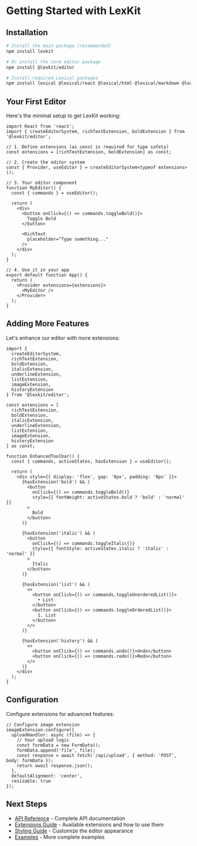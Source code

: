 # Getting Started with LexKit

## Installation

```bash
# Install the main package (recommended)
npm install lexkit

# Or install the core editor package
npm install @lexkit/editor

# Install required Lexical packages
npm install lexical @lexical/react @lexical/html @lexical/markdown @lexical/list @lexical/rich-text @lexical/selection @lexical/utils @lexical/code
```

## Your First Editor

Here's the minimal setup to get LexKit working:

```tsx
import React from 'react';
import { createEditorSystem, richTextExtension, boldExtension } from '@lexkit/editor';

// 1. Define extensions (as const is required for type safety)
const extensions = [richTextExtension, boldExtension] as const;

// 2. Create the editor system
const { Provider, useEditor } = createEditorSystem<typeof extensions>();

// 3. Your editor component
function MyEditor() {
  const { commands } = useEditor();

  return (
    <div>
      <button onClick={() => commands.toggleBold()}>
        Toggle Bold
      </button>

      <RichText
        placeholder="Type something..."
      />
    </div>
  );
}

// 4. Use it in your app
export default function App() {
  return (
    <Provider extensions={extensions}>
      <MyEditor />
    </Provider>
  );
}
```

## Adding More Features

Let's enhance our editor with more extensions:

```tsx
import {
  createEditorSystem,
  richTextExtension,
  boldExtension,
  italicExtension,
  underlineExtension,
  listExtension,
  imageExtension,
  historyExtension
} from '@lexkit/editor';

const extensions = [
  richTextExtension,
  boldExtension,
  italicExtension,
  underlineExtension,
  listExtension,
  imageExtension,
  historyExtension
] as const;

function EnhancedToolbar() {
  const { commands, activeStates, hasExtension } = useEditor();

  return (
    <div style={{ display: 'flex', gap: '8px', padding: '8px' }}>
      {hasExtension('bold') && (
        <button
          onClick={() => commands.toggleBold()}
          style={{ fontWeight: activeStates.bold ? 'bold' : 'normal' }}
        >
          Bold
        </button>
      )}

      {hasExtension('italic') && (
        <button
          onClick={() => commands.toggleItalic()}
          style={{ fontStyle: activeStates.italic ? 'italic' : 'normal' }}
        >
          Italic
        </button>
      )}

      {hasExtension('list') && (
        <>
          <button onClick={() => commands.toggleUnorderedList()}>
            • List
          </button>
          <button onClick={() => commands.toggleOrderedList()}>
            1. List
          </button>
        </>
      )}

      {hasExtension('history') && (
        <>
          <button onClick={() => commands.undo()}>Undo</button>
          <button onClick={() => commands.redo()}>Redo</button>
        </>
      )}
    </div>
  );
}
```

## Configuration

Configure extensions for advanced features:

```tsx
// Configure image extension
imageExtension.configure({
  uploadHandler: async (file) => {
    // Your upload logic
    const formData = new FormData();
    formData.append('file', file);
    const response = await fetch('/api/upload', { method: 'POST', body: formData });
    return await response.json();
  },
  defaultAlignment: 'center',
  resizable: true
});
```

## Next Steps

- [API Reference](./api-reference.md) - Complete API documentation
- [Extensions Guide](./extensions.md) - Available extensions and how to use them
- [Styling Guide](./styling.md) - Customize the editor appearance
- [Examples](../../examples) - More complete examples
